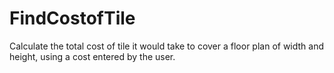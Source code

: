 # FindCostofTile
Calculate the total cost of tile it would take to cover a floor plan of width and height, using a cost entered by the user.
